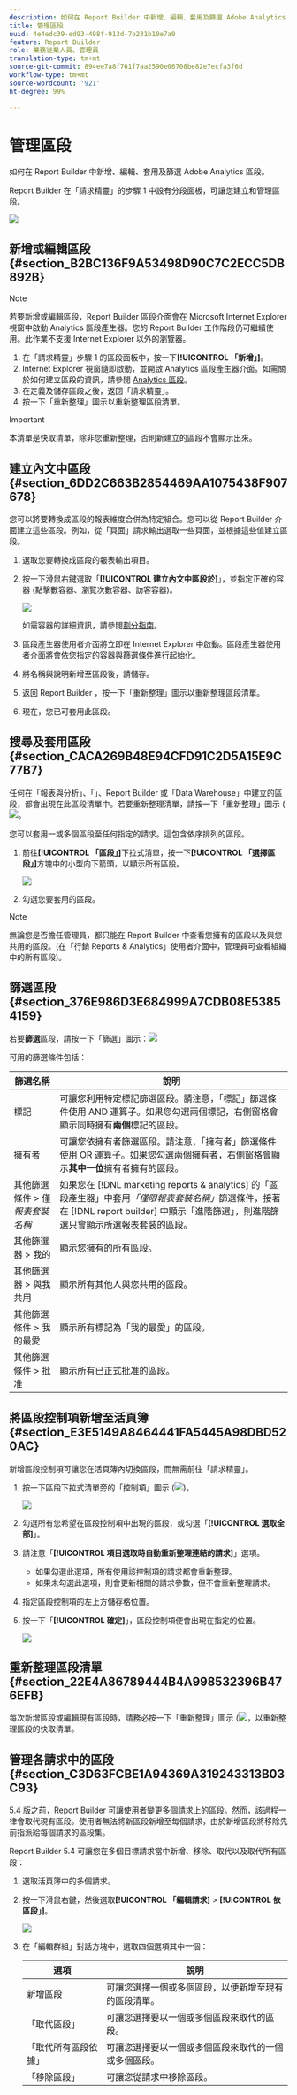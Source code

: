 ```yaml
---
description: 如何在 Report Builder 中新增、編輯、套用及篩選 Adobe Analytics 區段。
title: 管理區段
uuid: 4e4edc39-ed93-498f-913d-7b231b10e7a0
feature: Report Builder
role: 業務從業人員、管理員
translation-type: tm+mt
source-git-commit: 894ee7a8f761f7aa2590e06708be82e7ecfa3f6d
workflow-type: tm+mt
source-wordcount: '921'
ht-degree: 99%

---
```



# 管理區段

如何在 Report Builder 中新增、編輯、套用及篩選 Adobe Analytics 區段。

Report Builder 在「請求精靈」的步驟 1 中設有分段面板，可讓您建立和管理區段。

![](assets/seg_dialog.png)

## 新增或編輯區段 {#section_B2BC136F9A53498D90C7C2ECC5DB892B}

>[!NOTE]
>
>若要新增或編輯區段，Report Builder 區段介面會在 Microsoft Internet Explorer 視窗中啟動 Analytics 區段產生器。您的 Report Builder 工作階段仍可繼續使用。此作業不支援 Internet Explorer 以外的瀏覽器。

1. 在「請求精靈」步驟 1 的區段面板中，按一下&#x200B;**[!UICONTROL 「新增」]**。
1. Internet Explorer 視窗隨即啟動，並開啟 Analytics 區段產生器介面。如需關於如何建立區段的資訊，請參閱 [Analytics 區段](https://docs.adobe.com/content/help/zh-Hant/analytics/components/segmentation/seg-home.html)。
1. 在定義及儲存區段之後，返回「請求精靈」。
1. 按一下「重新整理」圖示以重新整理區段清單。

>[!IMPORTANT]
>
>本清單是快取清單，除非您重新整理，否則新建立的區段不會顯示出來。

## 建立內文中區段 {#section_6DD2C663B2854469AA1075438F907678}

您可以將要轉換成區段的報表維度合併為特定組合。您可以從 Report Builder 介面建立這些區段。例如，從「頁面」請求輸出選取一些頁面，並根據這些值建立區段。

1. 選取您要轉換成區段的報表輸出項目。
1. 按一下滑鼠右鍵選取「**[!UICONTROL 建立內文中區段於]**」，並指定正確的容器 (點擊數容器、瀏覽次數容器、訪客容器)。

   ![](assets/seg_in_context.png)

   如需容器的詳細資訊，請參閱[劃分指南](https://docs.adobe.com/content/help/en/analytics/components/segmentation/seg-home.html)。

1. 區段產生器使用者介面將立即在 Internet Explorer 中啟動。區段產生器使用者介面將會依您指定的容器與篩選條件進行起始化。
1. 將名稱與說明新增至區段後，請儲存。
1. 返回 Report Builder ，按一下「重新整理」圖示以重新整理區段清單。
1. 現在，您已可套用此區段。

## 搜尋及套用區段 {#section_CACA269B48E94CFD91C2D5A15E9C77B7}

任何在「報表與分析」、「」、Report Builder 或「Data Warehouse」中建立的區段，都會出現在此區段清單中。若要重新整理清單，請按一下「重新整理」圖示 (![](assets/refresh_icon.png)。

您可以套用一或多個區段至任何指定的請求。這包含依序排列的區段。

1. 前往&#x200B;**[!UICONTROL 「區段」]**&#x200B;下拉式清單，按一下&#x200B;**[!UICONTROL 「選擇區段」]**&#x200B;方塊中的小型向下箭頭，以顯示所有區段。

   ![](assets/seg_list.png)

1. 勾選您要套用的區段。

>[!NOTE]
>
> 無論您是否擔任管理員，都只能在 Report Builder 中查看您擁有的區段以及與您共用的區段。(在「行銷 Reports &amp; Analytics」使用者介面中，管理員可查看組織中的所有區段)。

## 篩選區段 {#section_376E986D3E684999A7CDB08E53854159}

若要&#x200B;**篩選**&#x200B;區段，請按一下「篩選」圖示：![](assets/segment_filter.png)

可用的篩選條件包括：

| 篩選名稱 | 說明 |
|---|---|
| 標記 | 可讓您利用特定標記篩選區段。請注意，「標記」篩選條件使用 AND 運算子。如果您勾選兩個標記，右側窗格會顯示同時擁有&#x200B;**兩個**&#x200B;標記的區段。 |
| 擁有者 | 可讓您依擁有者篩選區段。請注意，「擁有者」篩選條件使用 OR 運算子。如果您勾選兩個擁有者，右側窗格會顯示&#x200B;**其中一位**&#x200B;擁有者擁有的區段。 |
| 其他篩選條件 > 僅&#x200B;*報表套裝名稱* | 如果您在 [!DNL marketing reports & analytics] 的「區段產生器」中套用&#x200B;*「僅限報表套裝名稱」*&#x200B;篩選條件，接著在 [!DNL report builder] 中顯示「進階篩選」，則進階篩選只會顯示所選報表套裝的區段。 |
| 其他篩選器 > 我的 | 顯示您擁有的所有區段。 |
| 其他篩選器 > 與我共用 | 顯示所有其他人與您共用的區段。 |
| 其他篩選條件 > 我的最愛 | 顯示所有標記為「我的最愛」的區段。 |
| 其他篩選條件 > 批准 | 顯示所有已正式批准的區段。 |

## 將區段控制項新增至活頁簿  {#section_E3E5149A8464441FA5445A98DBD520AC}

新增區段控制項可讓您在活頁簿內切換區段，而無需前往「請求精靈」。

1. 按一下區段下拉式清單旁的「控制項」圖示 (![](assets/control_icon.png))。

   ![](assets/seg_control.png)

1. 勾選所有您希望在區段控制項中出現的區段，或勾選「**[!UICONTROL 選取全部]**」。
1. 請注意「**[!UICONTROL 項目選取時自動重新整理連結的請求]**」選項。

   * 如果勾選此選項，所有使用該控制項的請求都會重新整理。
   * 如果未勾選此選項，則會更新相關的請求參數，但不會重新整理請求。

1. 指定區段控制項的左上方儲存格位置。
1. 按一下「**[!UICONTROL 確定]**」，區段控制項便會出現在指定的位置。

   ![](assets/seg_control2.png)

## 重新整理區段清單  {#section_22E4A86789444B4A998532396B476EFB}

每次新增區段或編輯現有區段時，請務必按一下「重新整理」圖示 (![](assets/refresh_icon.png)，以重新整理區段的快取清單。

## 管理各請求中的區段 {#section_C3D63FCBE1A94369A319243313B03C93}

5.4 版之前，Report Builder 可讓使用者變更多個請求上的區段。然而，該過程一律會取代現有區段。使用者無法將新區段新增至每個請求，由於新增區段將移除先前指派給每個請求的區段集。

Report Builder 5.4 可讓您在多個目標請求當中新增、移除、取代以及取代所有區段：

1. 選取活頁簿中的多個請求。
1. 按一下滑鼠右鍵，然後選取&#x200B;**[!UICONTROL 「編輯請求]** > **[!UICONTROL 依區段」]**。

   ![](assets/edit_by_segment.png)

1. 在「編輯群組」對話方塊中，選取四個選項其中一個：

   | 選項 | 說明 |
   |---|---|
   | 新增區段 | 可讓您選擇一個或多個區段，以便新增至現有的區段清單。 |
   | 「取代區段」 | 可讓您選擇要以一個或多個區段來取代的區段。 |
   | 「取代所有區段依據」 | 可讓您選擇要以一個或多個區段來取代的一個或多個區段。 |
   | 「移除區段」 | 可讓您從請求中移除區段。 |

